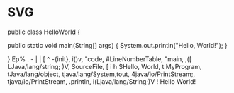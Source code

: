 # SVG
public class HelloWorld {

   public static void main(String[] args) {
     System.out.println("Hello, World!"); 
   } 

}
Ep% . - | | [ ^ -{init}, i()v, "code, #LineNumberTable, "main, ,([ LJava/lang/string; )V, SourceFile,
[ i h $Hello, World, t MyProgram, tJava/lang/object, tjava/lang/System,tout, 4java/io/PrintStream;,
tjava/io/PrintStream, .println, i(Ljava/lang/String;)V !
Hello World!
